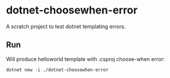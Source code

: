 # dotnet-choosewhen-error
A scratch project to test dotnet templating errors.

## Run
Will produce helloworld template with .csproj choose-when error:

`dotnet new -i ./dotnet-choosewhen-error`
